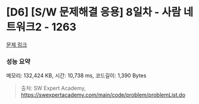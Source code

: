 # [D6] [S/W 문제해결 응용] 8일차 - 사람 네트워크2 - 1263 

[문제 링크](https://swexpertacademy.com/main/code/problem/problemDetail.do?contestProbId=AV18P2B6Iu8CFAZN) 

### 성능 요약

메모리: 132,424 KB, 시간: 10,738 ms, 코드길이: 1,390 Bytes



> 출처: SW Expert Academy, https://swexpertacademy.com/main/code/problem/problemList.do